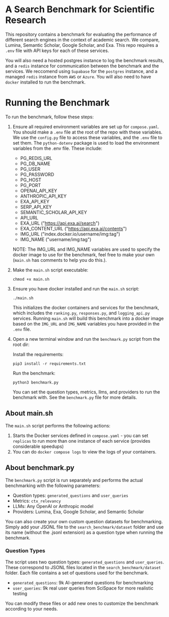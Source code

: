 # A Search Benchmark for Scientific Research 

This repository contains a benchmark for evaluating the performance of different search engines in the context of academic search. We compare, Lumina, Semantic Scholar, Google Scholar, and Exa. This repo requires a `.env` file with API keys for each of these services. 

You will also need a hosted postgres instance to log the benchmark results, and a `redis` instance for communication between the benchmark and the services. We reccomend using `Supabase` for the `postgres` instance, and a managed `redis` instance from `AWS` or `Azure`. You will also need to have `docker` installed to run the benchmark.

# Running the Benchmark

To run the benchmark, follow these steps:

1. Ensure all required environment variables are set up for `compose.yaml`. You should make a `.env` file at the root of the repo with these variables. We use the `config.py` file to access these variables, and the `.env` file to set them. The `python-dotenv` package is used to load the environment variables from the .env file. These include:
   - PG_REDIS_URL
   - PG_DB_NAME
   - PG_USER
   - PG_PASSWORD
   - PG_HOST
   - PG_PORT
   - OPENAI_API_KEY
   - ANTHROPIC_API_KEY
   - EXA_API_KEY
   - SERP_API_KEY
   - SEMANTIC_SCHOLAR_API_KEY
   - API_URL
   - EXA_URL ("https://api.exa.ai/search")
   - EXA_CONTENT_URL ("https://api.exa.ai/contents")
   - IMG_URL ("index.docker.io/username/img:tag")
   - IMG_NAME ("username/img:tag")

   NOTE: The IMG_URL and IMG_NAME variables are used to specify the docker image to use for the benchmark, feel free to make your own (`main.sh` has comments to help you do this.).
2. Make the `main.sh` script executable:

   ```
   chmod +x main.sh
   ```

3. Ensure you have docker installed and run the `main.sh` script:

   ```
   ./main.sh
   ```

   This initializes the docker containers and services for the benchmark, which includes the `ranking.py`, `responses.py`, and `logging_api.py` services. Running `main.sh` will build this benchmark into a docker image based on the `IMG_URL` and `IMG_NAME` variables you have provided in the `.env` file.

4. Open a new terminal window and run the `benchmark.py` script from the root dir:

   Install the requirements:
   ```
   pip3 install -r requirements.txt
   ```

   Run the benchmark:
   ```
   python3 benchmark.py
   ```
   You can set the question types, metrics, llms, and providers to run the benchmark with. See the `benchmark.py` file for more details.
   

## About main.sh

The `main.sh` script performs the following actions:

1. Starts the Docker services defined in `compose.yaml` - you can set `replicas` to run more than one instance of each service (provides considerable speedups)
2. You can do `docker compose logs` to view the logs of your containers.


## About benchmark.py

The `benchmark.py` script is run separately and performs the actual benchmarking with the following parameters:

- Question types: `generated_questions` and `user_queries` 
- Metrics: `ctx_relevancy`
- LLMs: Any OpenAI or Anthropic model
- Providers: Lumina, Exa, Google Scholar, and Semantic Scholar

You can also create your own custom question datasets for benchmarking. Simply add your JSONL file to the `search_benchmark/dataset` folder and use its name (without the .jsonl extension) as a question type when running the benchmark.

### Question Types

The script uses two question types: `generated_questions` and `user_queries`. These correspond to JSONL files located in the `search_benchmark/dataset` folder. Each file contains a set of questions used for the benchmark.

- `generated_questions`: 9k AI-generated questions for benchmarking
- `user_queries`: 9k real user queries from SciSpace for more realistic testing

You can modify these files or add new ones to customize the benchmark according to your needs.
